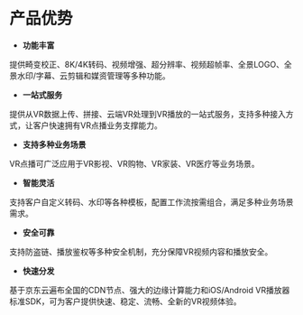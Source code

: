 # 产品优势

-   **功能丰富**

提供畸变校正、8K/4K转码、视频增强、超分辨率、视频超帧率、全景LOGO、全景水印/字幕、云剪辑和媒资管理等多种功能。

-   **一站式服务**

提供从VR数据上传、拼接、云端VR处理到VR播放的一站式服务，支持多种接入方式，让客户快速拥有VR点播业务支撑能力。

-   **支持多种业务场景**

VR点播可广泛应用于VR影视、VR购物、VR家装、VR医疗等业务场景。

-   **智能灵活**

支持客户自定义转码、水印等各种模板，配置工作流按需组合，满足多种业务场景需求。

-   **安全可靠**

支持防盗链、播放鉴权等多种安全机制，充分保障VR视频内容和播放安全。

-   **快速分发**

基于京东云遍布全国的CDN节点、强大的边缘计算能力和iOS/Android VR播放器标准SDK，可为客户提供快速、稳定、流畅、全新的VR视频体验。
